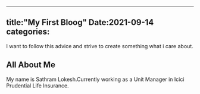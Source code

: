 ---
title:"My First Bloog"
Date:2021-09-14
 categories:
 ---

 I want to follow this advice and strive to create something what i care about.

 ## All About Me

 My name is Sathram Lokesh.Currently working as a Unit Manager in Icici Prudential Life Insurance.
